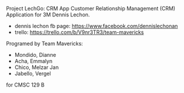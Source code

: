 Project LechGo: CRM App
Customer Relationship Management (CRM) Application for 3M Dennis Lechon.

- dennis lechon fb page: https://www.facebook.com/dennislechonan
- trello: https://trello.com/b/V9nr3TR3/team-mavericks

Programed by Team Mavericks:
- Mondido, Dianne
- Acha, Emmalyn
- Chico, Melzar Jan
- Jabello, Vergel

for CMSC 129 B
